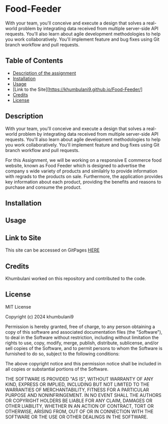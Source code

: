 # Food-Feeder
With your team, you'll conceive and execute a design that solves a real-world problem by integrating data received from multiple server-side API requests. You'll also learn about agile development methodologies to help you work collaboratively. You'll implement feature and bug fixes using Git branch workflow and pull requests.

## Table of Contents

* [Description of the assignment](#description)
* [Installation](#installation)
* [Usage](#usage)
* [Link to the Site][https://khumbulani9.github.io/Food-Feeder/]
* [Credits](#credits)
* [License](#license)

## Description
With your team, you'll conceive and execute a design that solves a real-world problem by integrating data received from multiple server-side API requests. You'll also learn about agile development methodologies to help you work collaboratively. You'll implement feature and bug fixes using Git branch workflow and pull requests. 

For this Assignment, we will be working on a responsive E commerce food website, known as Food Feeder which is designed to advertise the company s wide variety of products and similalrly to provide information with regrads to the products on sale. Furthermore, the application provides key information about each product, providing the benefits and reasons to purchase and consume the product. 

## Installation

## Usage

## Link to Site

This site can be accessed on GitPages [HERE]()

## Credits

Khumbulani worked on this repository and contributed to the code.
  

## License

MIT License

Copyright (c) 2024 khumbulani9

Permission is hereby granted, free of charge, to any person obtaining a copy
of this software and associated documentation files (the "Software"), to deal
in the Software without restriction, including without limitation the rights
to use, copy, modify, merge, publish, distribute, sublicense, and/or sell
copies of the Software, and to permit persons to whom the Software is
furnished to do so, subject to the following conditions:

The above copyright notice and this permission notice shall be included in all
copies or substantial portions of the Software.

THE SOFTWARE IS PROVIDED "AS IS", WITHOUT WARRANTY OF ANY KIND, EXPRESS OR
IMPLIED, INCLUDING BUT NOT LIMITED TO THE WARRANTIES OF MERCHANTABILITY,
FITNESS FOR A PARTICULAR PURPOSE AND NONINFRINGEMENT. IN NO EVENT SHALL THE
AUTHORS OR COPYRIGHT HOLDERS BE LIABLE FOR ANY CLAIM, DAMAGES OR OTHER
LIABILITY, WHETHER IN AN ACTION OF CONTRACT, TORT OR OTHERWISE, ARISING FROM,
OUT OF OR IN CONNECTION WITH THE SOFTWARE OR THE USE OR OTHER DEALINGS IN THE
SOFTWARE.


